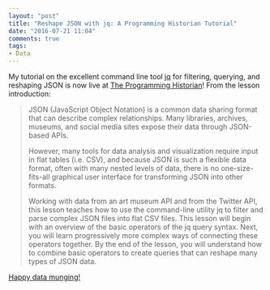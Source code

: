 ```yaml
---
layout: "post"
title: "Reshape JSON with jq: A Programming Historian Tutorial"
date: "2016-07-21 11:04"
comments: true
tags:
- Data
---
```


[lesson]: http://programminghistorian.org/lessons/json-and-jq.html

My tutorial on the excellent command line tool [jq](https://stedolan.github.io/jq/) for filtering, querying, and reshaping JSON is now live at [The Programming Historian][lesson]!
From the lesson introduction:

>JSON (JavaScript Object Notation) is a common data sharing format that can describe complex relationships. Many libraries, archives, museums, and social media sites expose their data through JSON-based APIs.
>
>However, many tools for data analysis and visualization require input in flat tables (i.e. CSV), and because JSON is such a flexible data format, often with many nested levels of data, there is no one-size-fits-all graphical user interface for transforming JSON into other formats.
>
>Working with data from an art museum API and from the Twitter API, this lesson teaches how to use the command-line utility jq to filter and parse complex JSON files into flat CSV files. This lesson will begin with an overview of the basic operators of the jq query syntax. Next, you will learn progressively more complex ways of connecting these operators together. By the end of the lesson, you will understand how to combine basic operators to create queries that can reshape many types of JSON data.

[Happy data munging!][lesson]
